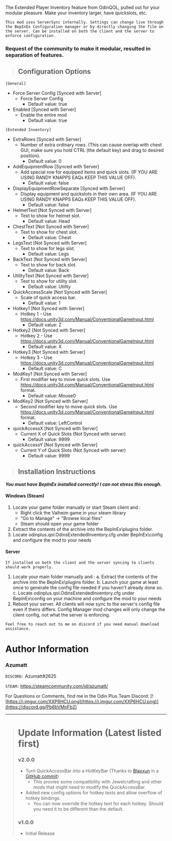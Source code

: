﻿The Extended Player Inventory feature from OdinQOL, pulled out for your modular pleasure. Make your inventory larger, have quickslots, etc.


`This mod uses ServerSync internally. Settings can change live through the BepInEx Configuration manager or by directly changing the file on the server. Can be installed on both the client and the server to enforce configuration.`


### Request of the community to make it modular, resulted in separation of features.


> ## Configuration Options
`[General]`

* Force Server Config [Synced with Server]
    * Force Server Config
        * Default value: true
* Enabled  [Synced with Server]
    * Enable the entire mod
        * Default value: true

 `[Extended Inventory]`
* ExtraRows [Synced with Server]
    * Number of extra ordinary rows. (This can cause overlap with chest GUI, make sure you hold CTRL (the default key) and drag to desired position).
        * Default value: 0
* AddEquipmentRow [Synced with Server]
    * Add special row for equipped items and quick slots. (IF YOU ARE USING RANDY KNAPPS EAQs KEEP THIS VALUE OFF).
        * Default value: false
* DisplayEquipmentRowSeparate [Synced with Server]
    * Display equipment and quickslots in their own area. (IF YOU ARE USING RANDY KNAPPS EAQs KEEP THIS VALUE OFF).
        * Default value: false
* HelmetText [Not Synced with Server]
    * Text to show for helmet slot.
        * Default value: Head
* ChestText [Not Synced with Server]
    * Text to show for chest slot.
        * Default value: Chest
* LegsText [Not Synced with Server]
    * Text to show for legs slot.
        * Default value: Legs
* BackText [Not Synced with Server]
    * Text to show for back slot.
        * Default value: Back
* UtilityText [Not Synced with Server]
    * Text to show for utility slot.
        * Default value: Utility
* QuickAccessScale [Not Synced with Server]
    * Scale of quick access bar.
        * Default value: 1
* Hotkey1 [Not Synced with Server]
    * Hotkey 1 - Use https://docs.unity3d.com/Manual/ConventionalGameInput.html
        * Default value: Z
* Hotkey2 [Not Synced with Server]
    * Hotkey 2 - Use https://docs.unity3d.com/Manual/ConventionalGameInput.html
        * Default value: X
* Hotkey3 [Not Synced with Server]
    * Hotkey 3 - Use https://docs.unity3d.com/Manual/ConventionalGameInput.html
        * Default value: C
* ModKey1 [Not Synced with Server]
    * First modifier key to move quick slots. Use https://docs.unity3d.com/Manual/ConventionalGameInput.html format.
        * Default value: Mouse0
* ModKey2 [Not Synced with Server]
    * Second modifier key to move quick slots. Use https://docs.unity3d.com/Manual/ConventionalGameInput.html format.
        * Default value: LeftControl
* quickAccessX [Not Synced with Server]
    * Current X of Quick Slots (Not Synced with server)
        * Default value: 9999
* quickAccessY [Not Synced with Server]
    * Current Y of Quick Slots (Not Synced with server)
        * Default value: 9999


> ## Installation Instructions
***You must have BepInEx installed correctly! I can not stress this enough.***

#### Windows (Steam)
1. Locate your game folder manually or start Steam client and :
    * Right click the Valheim game in your steam library
    * "Go to Manage" -> "Browse local files"
    * Steam should open your game folder
2. Extract the contents of the archive into the BepInEx\plugins folder.
3. Locate odinplus.qol.OdinsExtendedInventory.cfg under BepInEx\config and configure the mod to your needs

#### Server

`If installed on both the client and the server syncing to clients should work properly.`
1. Locate your main folder manually and :
   a. Extract the contents of the archive into the BepInEx\plugins folder.
   b. Launch your game at least once to generate the config file needed if you haven't already done so.
   c. Locate odinplus.qol.OdinsExtendedInventory.cfg under BepInEx\config on your machine and configure the mod to your needs
2. Reboot your server. All clients will now sync to the server's config file even if theirs differs. Config Manager mod changes will only change the client config, not what the server is enforcing.


`Feel free to reach out to me on discord if you need manual download assistance.`


# Author Information

### Azumatt

`DISCORD:` Azumatt#2625

`STEAM:` https://steamcommunity.com/id/azumatt/


For Questions or Comments, find me in the Odin Plus Team Discord:
[![https://i.imgur.com/XXP6HCU.png](https://i.imgur.com/XXP6HCU.png)](https://discord.gg/Pb6bVMnFb2)

***
> # Update Information (Latest listed first)
> ### v2.0.0
> - Turn QuickAccessBar into a HotKeyBar (Thanks to [Blaxxun](https://github.com/blaxxun-boop) in a [GitHub commit](https://github.com/AzumattDev/OdinPlusQOLMods/commit/56f5d28a98c24b9a965463ae0720ab62582de25d))
>     - This provies some compatibility with Jewelcrafting and other mods that might need to modify the QuickAccessBar.
> - Added new config options for hotkey texts and allow overflow of hotkey bindings.
>     - You can now override the hotkey text for each hotkey. Should you need it to be different than the default. 
> ### v1.0.0
> - Initial Release